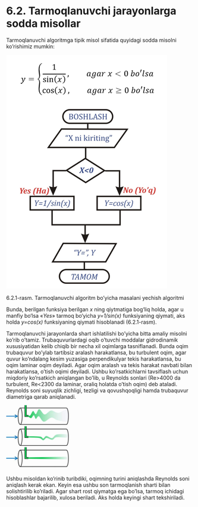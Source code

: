 # 6.2. Tarmoqlanuvchi jarayonlarga sodda misollar

Tarmoqlanuvchi algoritmga tipik misol sifatida quyidagi sodda misolni ko’rishimiz mumkin:

![](../.gitbook/assets/image.png)

6.2.1-rasm. Tarmoqlanuvchi algoritm bo’yicha masalani yechish algoritmi

Bunda, berilgan funksiya berilgan _x_ ning qiytmatiga bog‘liq holda, agar u manfiy bo‘lsa «_Yes_» tarmoq bo‘yicha _y=1/sin(x)_ funksiyaning qiymati, aks holda _y=cos(x)_ funksiyaning qiymati hisoblanadi (6.2.1-rasm).

Tarmoqlanuvchi jarayonlarda shart ishlatilishi bo’yicha bitta amaliy misolni ko’rib o’tamiz. Trubaquvurlardagi oqib o’tuvchi moddalar gidrodinamik xususiyatidan kelib chiqib bir necha xil oqimlarga tasniflanadi. Bunda oqim trubaquvur bo’ylab tartibsiz aralash harakatlansa, bu turbulent oqim, agar quvur ko’ndalang kesim yuzasiga perpendikulyar tekis harakatlansa, bu oqim laminar oqim deyiladi. Agar oqim aralash va tekis harakat navbati bilan harakatlansa, o’tish oqimi deyiladi. Ushbu ko’rsatkichlarni tavsiflash uchun miqdoriy ko’rsatkich aniqlangan bo’lib, u Reynolds sonlari (Re>4000 da turbulent, Re<2300 da laminar, oraliq holatda o’tish oqim) deb ataladi. Reynolds soni suyuqlik zichligi, tezligi va qovushqoqligi hamda trubaquvur diametriga qarab aniqlanadi.

![](<../.gitbook/assets/image (2) (1).png>)

Ushbu misoldan ko’rinib turibdiki, oqimning turini aniqlashda Reynolds soni aniqlash kerak ekan. Keyin esa ushbu son tarmoqlanish sharti bilan solishtirilib ko’riladi. Agar shart rost qiymatga ega bo’lsa, tarmoq ichidagi hisoblashlar bajarilib, xulosa beriladi. Aks holda keyingi shart tekshiriladi.
